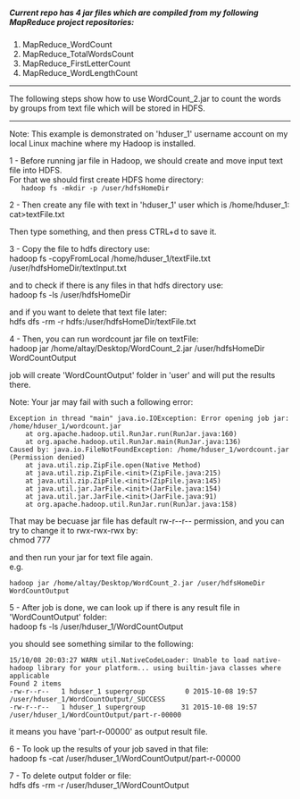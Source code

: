 ##### Current repo has 4 jar files which are compiled from my following MapReduce project repositories:
<ol>
<li> MapReduce_WordCount </li>
<li> MapReduce_TotalWordsCount </li>
<li> MapReduce_FirstLetterCount </li>
<li> MapReduce_WordLengthCount </li>
</ol>

--------------------------------------------------------------------------------------------------------------

The following steps show how to use WordCount_2.jar to count the words by groups from text file which will be stored in HDFS.

--------------------------------------------------------------------------------------------------------------
Note: This example is demonstrated on 'hduser_1' username account on my local Linux machine where my Hadoop is installed.

1 - 
Before running jar file in Hadoop, we should create and move input text file into HDFS. </br>
For that we should first create HDFS home directory: </br>
`	hadoop fs -mkdir -p /user/hdfsHomeDir`

2 - 
Then create any file with text in 'hduser_1' user which is /home/hduser_1: </br>
	cat>textFile.txt

Then type something, and then press CTRL+d to save it. </br>


3 - 
Copy the file to hdfs directory use: </br>
	hadoop fs -copyFromLocal /home/hduser_1/textFile.txt /user/hdfsHomeDir/textInput.txt

and to check if there is any files in that hdfs directory use: </br>
	hadoop fs -ls /user/hdfsHomeDir

and if you want to delete that text file later: </br>
	hdfs dfs -rm -r hdfs:/user/hdfsHomeDir/textFile.txt

4 - 
Then, you can run wordcount jar file on textFile: </br>
	hadoop jar /home/altay/Desktop/WordCount_2.jar /user/hdfsHomeDir WordCountOutput

job will create 'WordCountOutput' folder in 'user' and will put the results there. </br>

Note: Your jar may fail with such a following error: </br>

	Exception in thread "main" java.io.IOException: Error opening job jar: /home/hduser_1/wordcount.jar
		at org.apache.hadoop.util.RunJar.run(RunJar.java:160)
		at org.apache.hadoop.util.RunJar.main(RunJar.java:136)
	Caused by: java.io.FileNotFoundException: /home/hduser_1/wordcount.jar (Permission denied)
		at java.util.zip.ZipFile.open(Native Method)
		at java.util.zip.ZipFile.<init>(ZipFile.java:215)
		at java.util.zip.ZipFile.<init>(ZipFile.java:145)
		at java.util.jar.JarFile.<init>(JarFile.java:154)
		at java.util.jar.JarFile.<init>(JarFile.java:91)
		at org.apache.hadoop.util.RunJar.run(RunJar.java:158)

That may be becuase jar file has default rw-r--r-- permission, and you can try to change it to rwx-rwx-rwx by: </br>
	chmod 777 <your jar file>

and then run your jar for text file again. </br>
e.g.  </br>

	hadoop jar /home/altay/Desktop/WordCount_2.jar /user/hdfsHomeDir WordCountOutput


5 - 
After job is done, we can look up if there is any result file in 'WordCountOutput' folder: </br>
	hadoop fs -ls /user/hduser_1/WordCountOutput

you should see something similar to the following: </br>

	15/10/08 20:03:27 WARN util.NativeCodeLoader: Unable to load native-hadoop library for your platform... using builtin-java classes where applicable
	Found 2 items
	-rw-r--r--   1 hduser_1 supergroup          0 2015-10-08 19:57 /user/hduser_1/WordCountOutput/_SUCCESS
	-rw-r--r--   1 hduser_1 supergroup         31 2015-10-08 19:57 /user/hduser_1/WordCountOutput/part-r-00000

it means you have 'part-r-00000' as output result file.


6 -
To look up the results of your job saved in that file: </br>
	hadoop fs -cat /user/hduser_1/WordCountOutput/part-r-00000

7 - 
To delete output folder or file: </br>
	hdfs dfs -rm -r /user/hduser_1/WordCountOutput
